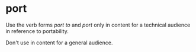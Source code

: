 # port

Use the verb forms *port to* and *port* only in content for a technical audience in reference to portability.

Don't use in content for a general audience.

